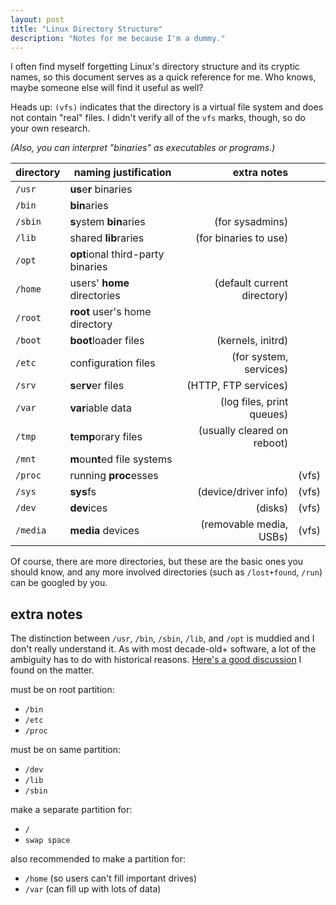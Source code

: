 ```yaml
---
layout: post
title: "Linux Directory Structure"
description: "Notes for me because I'm a dummy."
---
```


I often find myself forgetting Linux's directory structure and its
cryptic names, so this document serves as a quick reference for me.
Who knows, maybe someone else will find it useful as well?

Heads up: `(vfs)` indicates that the directory is a virtual file system
and does not contain "real" files. I didn't verify all of the `vfs`
marks, though, so do your own research.

_(Also, you can interpret "binaries" as executables or programs.)_

| directory | naming justification              |                 extra notes |       |
| --------- | --------------------------------- | --------------------------: | ----- |
| `/usr`    | **us**e**r** binaries             |                             |       |
| `/bin`    | **bin**aries                      |                             |       |
| `/sbin`   | **s**ystem **bin**aries           |             (for sysadmins) |       |
| `/lib`    | shared **lib**raries              |       (for binaries to use) |       |
| `/opt`    | **opt**ional third-party binaries |                             |       |
| `/home`   | users' **home** directories       | (default current directory) |       |
| `/root`   | **root** user's home directory    |                             |       |
| `/boot`   | **boot**loader files              |           (kernels, initrd) |       |
| `/etc`    | configuration files               |      (for system, services) |       |
| `/srv`    | **s**e**rv**er files              |        (HTTP, FTP services) |       |
| `/var`    | **var**iable data                 |   (log files, print queues) |       |
| `/tmp`    | **t**e**mp**orary files           | (usually cleared on reboot) |       |
| `/mnt`    | **m**ou**nt**ed file systems      |                             |       |
| `/proc`   | running **proc**esses             |                             | (vfs) |
| `/sys`    | **sys**fs                         |        (device/driver info) | (vfs) |
| `/dev`    | **dev**ices                       |                     (disks) | (vfs) |
| `/media`  | **media** devices                 |     (removable media, USBs) | (vfs) |

Of course, there are more directories, but these are the basic ones you should know,
and any more involved directories (such as `/lost+found`, `/run`) can be googled by you.

## extra notes

The distinction between `/usr`, `/bin`, `/sbin`, `/lib`, and `/opt` is muddied and I don't really
understand it. As with most decade-old+ software, a lot of the ambiguity has to do with historical reasons.
[Here's a good discussion](https://askubuntu.com/questions/130186/what-is-the-rationale-for-the-usr-directory)
I found on the matter.

must be on root partition:

-   `/bin`
-   `/etc`
-   `/proc`

must be on same partition:

-   `/dev`
-   `/lib`
-   `/sbin`

make a separate partition for:

-   `/`
-   `swap space`

also recommended to make a partition for:

-   `/home` (so users can't fill important drives)
-   `/var` (can fill up with lots of data)
